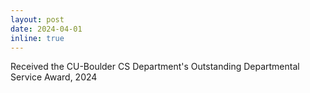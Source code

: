 ```yaml
---
layout: post
date: 2024-04-01
inline: true
---
```


Received the CU-Boulder CS Department's Outstanding Departmental Service Award, 2024
